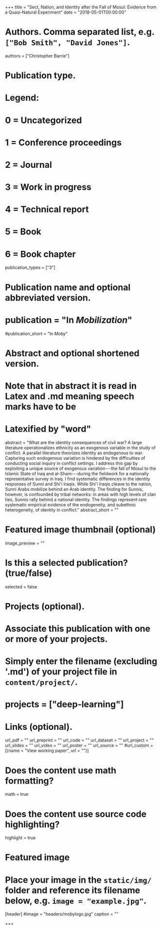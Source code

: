 +++
title = "Sect, Nation, and Identity after the Fall of Mosul: Evidence from a Quasi-Natural Experiment"
date = "2018-05-01T00:00:00"

# Authors. Comma separated list, e.g. `["Bob Smith", "David Jones"]`.
authors = ["Christopher Barrie"]

# Publication type.
# Legend:
# 0 = Uncategorized
# 1 = Conference proceedings
# 2 = Journal
# 3 = Work in progress
# 4 = Technical report
# 5 = Book
# 6 = Book chapter
publication_types = ["3"]

# Publication name and optional abbreviated version.
# publication = "In *Mobilization*"
#publication_short = "In *Moby*"

# Abstract and optional shortened version.
# Note that in abstract it is read in Latex and .md meaning speech marks have to be
# Latexified by \"word\"
abstract = "What are the identity consequences of civil war? A large literature operationalizes ethnicity as an exogenous variable in the study of conflict. A parallel literature theorizes identity as endogenous to war. Capturing such endogenous variation is hindered by the difficulties of conducting social inquiry in conflict settings. I address this gap by exploiting a unique source of exogenous variation---the fall of Mosul to the Islamic State of Iraq and al-Sham---during the fieldwork for a nationally representative survey in Iraq. I find systematic differences in the identity responses of Sunni and Shi'i Iraqis. While Shi'i Iraqis cleave to the nation, Sunni Arabs mobilize behind an Arab identity. The finding for Sunnis, however, is confounded by tribal networks: in areas with high levels of clan ties, Sunnis rally behind a national identity. The findings represent rare systematic empirical evidence of the endogeneity, and subethnic heterogeneity, of identity in conflict."
abstract_short = ""

# Featured image thumbnail (optional)
image_preview = ""

# Is this a selected publication? (true/false)
selected = false

# Projects (optional).
#   Associate this publication with one or more of your projects.
#   Simply enter the filename (excluding '.md') of your project file in `content/project/`.
# projects = ["deep-learning"]

# Links (optional).
url_pdf = ""
url_preprint = ""
url_code = ""
url_dataset = ""
url_project = ""
url_slides = ""
url_video = ""
url_poster = ""
url_source = ""
#url_custom = [{name = "View working paper", url = ""}]

# Does the content use math formatting?
math = true

# Does the content use source code highlighting?
highlight = true

# Featured image
# Place your image in the `static/img/` folder and reference its filename below, e.g. `image = "example.jpg"`.
[header]
#image = "headers/mobylogo.jpg"
caption = ""

+++